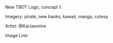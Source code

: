 New TBOT Logo, concept 1.

Imagery: pirate, new banks, kawaii, manga, cutesy

Artist: @KaiJasmine

Image Link: 
